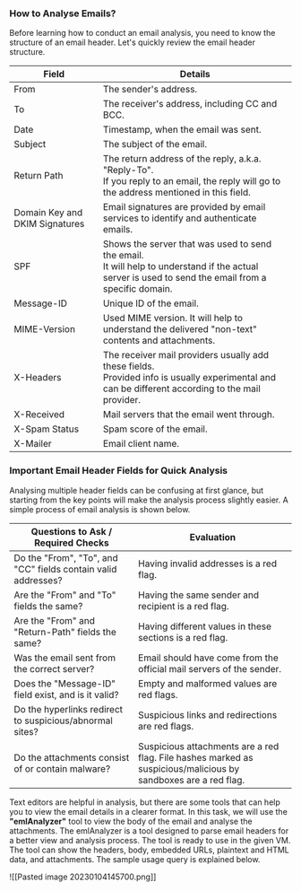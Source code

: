 


### How to Analyse Emails?

Before learning how to conduct an email analysis, you need to know the structure of an email header. Let's quickly review the email header structure.

| Field | Details |
| --- | --- |
| From | The sender's address.|
| To |  The receiver's address, including CC and BCC.
| Date | Timestamp, when the email was sent.
| Subject | The subject of the email.
| Return Path | The return address of the reply, a.k.a. "Reply-To".<br>If you reply to an email, the reply will go to the address mentioned in this field. | 
| Domain Key and DKIM Signatures | Email signatures are provided by email services to identify and authenticate emails.
| SPF |Shows the server that was used to send the email.<br>It will help to understand if the actual server is used to send the email from a specific domain.
|Message-ID	|Unique ID of the email.
|MIME-Version|	Used MIME version. It will help to understand the delivered "non-text" contents and attachments.|
|X-Headers|	The receiver mail providers usually add these fields.<br>Provided info is usually experimental and can be different according to the mail provider.
|X-Received|	Mail servers that the email went through.
|X-Spam Status	|Spam score of the email.
|X-Mailer	| Email client name.

### Important Email Header Fields for Quick Analysis

Analysing multiple header fields can be confusing at first glance, but starting from the key points will make the analysis process slightly easier. A simple process of email analysis is shown below.

| Questions to Ask / Required Checks | Evaluation |
| --- | --- |
| Do the "From", "To", and "CC" fields contain valid addresses?|Having invalid addresses is a red flag.
| Are the "From" and "To" fields the same?| Having the same sender and recipient is a red flag.
| Are the "From" and "Return-Path" fields the same?| Having different values in these sections is a red flag.
|Was the email sent from the correct server? |Email should have come from the official mail servers of the sender.
|Does the "Message-ID" field exist, and is it valid?| Empty and malformed values are red flags.
|Do the hyperlinks redirect to suspicious/abnormal sites?|Suspicious links and redirections are red flags.
|Do the attachments consist of or contain malware?| Suspicious attachments are a red flag. File hashes marked as suspicious/malicious by sandboxes are a red flag.

Text editors are helpful in analysis, but there are some tools that can help you to view the email details in a clearer format. In this task, we will use the **"emlAnalyzer"** tool to view the body of the email and analyse the attachments. The emlAnalyzer is a tool designed to parse email headers for a better view and analysis process. The tool is ready to use in the given VM. The tool can show the headers, body, embedded URLs, plaintext and HTML data, and attachments. The sample usage query is explained below.

![[Pasted image 20230104145700.png]]